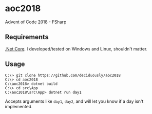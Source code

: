 # aoc2018

Advent of Code 2018 - FSharp

## Requirements

[.Net Core](https://dotnet.microsoft.com/download).  I developed/tested on Windows and Linux, shouldn't matter.

## Usage

```
C:\> git clone https://github.com/deciduously/aoc2018
C:\> cd aoc2018
C:\aoc2018> dotnet build
C:\> cd src\App
C:\aoc2018\src\App> dotnet run day1
```

Accepts arguments like `day1`, `day2`, and will let you know if a day isn't implemented.

